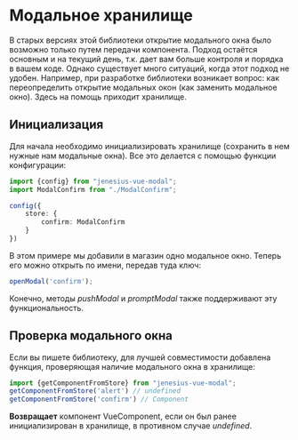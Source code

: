 # Модальное хранилище

В старых версиях этой библиотеки открытие модального окна было возможно только путем передачи компонента.
Подход остаётся основным и на текущий день, т.к. дает вам больше контроля и порядка в вашем коде. Однако существует
много ситуаций, когда этот подход не удобен. Например, при разработке библиотеки возникает вопрос:
как переопределить открытие модальных окон (как заменить модальное окно). Здесь на помощь приходит хранилище.

## Инициализация

Для начала необходимо инициализировать хранилище (сохранить в нем нужные нам модальные окна). Все
это делается с помощью функции конфигурации:

```ts
import {config} from "jenesius-vue-modal";
import ModalConfirm from "./ModalConfirm";

config({
    store: {
        confirm: ModalConfirm
    }
})
```
В этом примере мы добавили в магазин одно модальное окно. Теперь его можно открыть по имени, передав туда ключ:
```ts
openModal('confirm');
```
Конечно, методы *pushModal* и *promptModal* также поддерживают эту функциональность.

## Проверка модального окна
Если вы пишете библиотеку, для лучшей совместимости добавлена функция, проверяющая наличие модального окна в хранилище:
```ts
import {getComponentFromStore} from "jenesius-vue-modal";
getComponentFromStore('alert') // undefined
getComponentFromStore('confirm') // Component
```
**Возвращает** компонент VueComponent, если он был ранее инициализирован в хранилище, в противном случае *undefined*.
